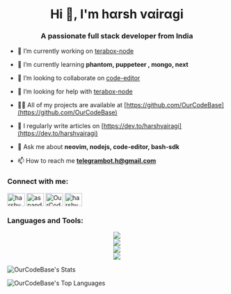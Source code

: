 <h1 align="center">Hi 👋, I'm hαrsh vαirαgi</h1>
<h3 align="center">A passionate full stack developer from India</h3>

- 🔭 I’m currently working on [terabox-node](https://github.com/OurCodeBase/terabox-node)

- 🌱 I’m currently learning **phantom, puppeteer , mongo, next**

- 👯 I’m looking to collaborate on [code-editor](https://github.com/OurCodeBase/code-editor)

- 🤝 I’m looking for help with [terabox-node](https://github.com/OurCodeBase/terabox-node)

- 👨‍💻 All of my projects are available at [https://github.com/OurCodeBase](https://github.com/OurCodeBase)

- 📝 I regularly write articles on [https://dev.to/harshvairagi](https://dev.to/harshvairagi)

- 💬 Ask me about **neovim, nodejs, code-editor, bash-sdk**

- 📫 How to reach me **telegrambot.h@gmail.com**

<h3 align="left">Connect with me:</h3>
<p align="left">
<a href="https://dev.to/harshvairagi" target="blank"><img align="center" src="https://skillicons.dev/icons?i=devto&theme=dark" alt="harshvairagi" height="30" width="40" /></a>
<a href="https://instagram.com/aspandapo" target="blank"><img align="center" src="https://skillicons.dev/icons?i=instagram&theme=dark" alt="aspandapo" height="30" width="40" /></a>
<a href="https://gitlab.com/OurCodeBase" target="blank"><img align="center" src="https://skillicons.dev/icons?i=gitlab&theme=dark" alt="OurCodeBase" height="30" width="40" /></a>
<a href="https://replit.com/@harshvairagi" target="blank"><img align="center" src="https://skillicons.dev/icons?i=replit&theme=dark" alt="harshvairagi" height="30" width="40" /></a>
</p>

<h3 align="left">Languages and Tools:</h3>
<p align="center">
  <a href="https://skillicons.dev">
    <img name="languages" src="https://skillicons.dev/icons?i=bash,c,cpp,html,css,js,go,py,vim,lua&theme=dark"/><br>
    <img name="frontends" src="https://skillicons.dev/icons?i=react,bootstrap,materialui,tailwind&theme=dark"/><br>
    <img name="backends" src="https://skillicons.dev/icons?i=nodejs,expressjs,npm,django,nextjs&theme=dark"/><br>
    <img name="libraries" src="https://skillicons.dev/icons?i=mongo,git,linux,vite&theme=dark"/><br>
  </a>
</p>

![OurCodeBase's Stats](https://github-readme-stats.vercel.app/api?username=OurCodeBase&theme=vue-dark&show_icons=true&hide_border=false&count_private=false)

![OurCodeBase's Top Languages](https://github-readme-stats.vercel.app/api/top-langs/?username=OurCodeBase&theme=vue-dark&show_icons=true&hide_border=false&layout=compact)
